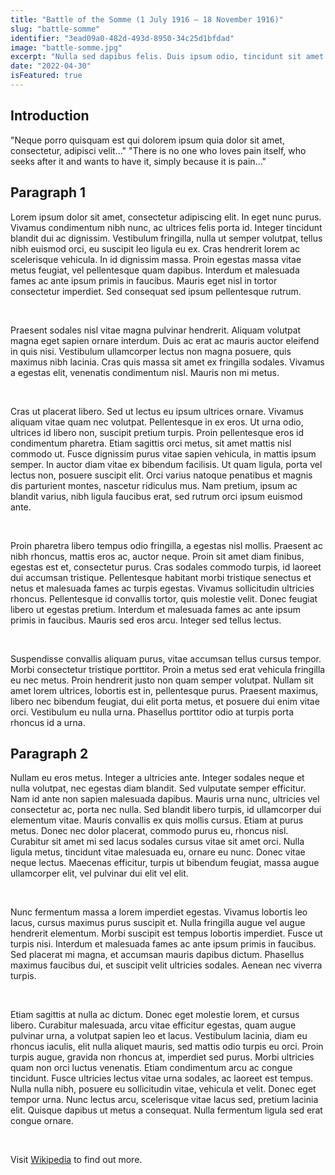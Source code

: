 ```yaml
---
title: "Battle of the Somme (1 July 1916 – 18 November 1916)"
slug: "battle-somme"
identifier: "3ead09a0-482d-493d-8950-34c25d1bfdad"
image: "battle-somme.jpg"
excerpt: "Nulla sed dapibus felis. Duis ipsum odio, tincidunt sit amet dui id, lobortis fringilla tellus. Nullam fermentum quam sed diam elementum egestas. Nulla porttitor eu nunc sit amet tristique. Nam tempor id erat eget cursus. Donec laoreet bibendum cursus. Sed a neque eget tortor laoreet efficitur. Vestibulum placerat eros commodo mi ullamcorper, quis accumsan lorem molestie."
date: "2022-04-30"
isFeatured: true
---
```


## Introduction

"Neque porro quisquam est qui dolorem ipsum quia dolor sit amet, consectetur, adipisci velit..."
"There is no one who loves pain itself, who seeks after it and wants to have it, simply because it is pain..."

## Paragraph 1

Lorem ipsum dolor sit amet, consectetur adipiscing elit. In eget nunc purus. Vivamus condimentum nibh nunc, ac ultrices felis porta id. Integer tincidunt blandit dui ac dignissim. Vestibulum fringilla, nulla ut semper volutpat, tellus nibh euismod orci, eu suscipit leo ligula eu ex. Cras hendrerit lorem ac scelerisque vehicula. In id dignissim massa. Proin egestas massa vitae metus feugiat, vel pellentesque quam dapibus. Interdum et malesuada fames ac ante ipsum primis in faucibus. Mauris eget nisl in tortor consectetur imperdiet. Sed consequat sed ipsum pellentesque rutrum.


&nbsp;  


Praesent sodales nisl vitae magna pulvinar hendrerit. Aliquam volutpat magna eget sapien ornare interdum. Duis ac erat ac mauris auctor eleifend in quis nisi. Vestibulum ullamcorper lectus non magna posuere, quis maximus nibh lacinia. Cras quis massa sit amet ex fringilla sodales. Vivamus a egestas elit, venenatis condimentum nisl. Mauris non mi metus.


&nbsp;  


Cras ut placerat libero. Sed ut lectus eu ipsum ultrices ornare. Vivamus aliquam vitae quam nec volutpat. Pellentesque in ex eros. Ut urna odio, ultrices id libero non, suscipit pretium turpis. Proin pellentesque eros id condimentum pharetra. Etiam sagittis orci metus, sit amet mattis nisl commodo ut. Fusce dignissim purus vitae sapien vehicula, in mattis ipsum semper. In auctor diam vitae ex bibendum facilisis. Ut quam ligula, porta vel lectus non, posuere suscipit elit. Orci varius natoque penatibus et magnis dis parturient montes, nascetur ridiculus mus. Nam pretium, ipsum ac blandit varius, nibh ligula faucibus erat, sed rutrum orci ipsum euismod ante.


&nbsp;  


Proin pharetra libero tempus odio fringilla, a egestas nisl mollis. Praesent ac nibh rhoncus, mattis eros ac, auctor neque. Proin sit amet diam finibus, egestas est et, consectetur purus. Cras sodales commodo turpis, id laoreet dui accumsan tristique. Pellentesque habitant morbi tristique senectus et netus et malesuada fames ac turpis egestas. Vivamus sollicitudin ultricies rhoncus. Pellentesque id convallis tortor, quis molestie velit. Donec feugiat libero ut egestas pretium. Interdum et malesuada fames ac ante ipsum primis in faucibus. Mauris sed eros arcu. Integer sed tellus lectus.


&nbsp;  


Suspendisse convallis aliquam purus, vitae accumsan tellus cursus tempor. Morbi consectetur tristique porttitor. Proin a metus sed erat vehicula fringilla eu nec metus. Proin hendrerit justo non quam semper volutpat. Nullam sit amet lorem ultrices, lobortis est in, pellentesque purus. Praesent maximus, libero nec bibendum feugiat, dui elit porta metus, et posuere dui enim vitae orci. Vestibulum eu nulla urna. Phasellus porttitor odio at turpis porta rhoncus id a urna.

## Paragraph 2

Nullam eu eros metus. Integer a ultricies ante. Integer sodales neque et nulla volutpat, nec egestas diam blandit. Sed vulputate semper efficitur. Nam id ante non sapien malesuada dapibus. Mauris urna nunc, ultricies vel consectetur ac, porta nec nulla. Sed blandit libero turpis, id ullamcorper dui elementum vitae. Mauris convallis ex quis mollis cursus. Etiam at purus metus. Donec nec dolor placerat, commodo purus eu, rhoncus nisl. Curabitur sit amet mi sed lacus sodales cursus vitae sit amet orci. Nulla ligula metus, tincidunt vitae malesuada eu, ornare eu nunc. Donec vitae neque lectus. Maecenas efficitur, turpis ut bibendum feugiat, massa augue ullamcorper elit, vel pulvinar dui elit vel elit.


&nbsp;  


Nunc fermentum massa a lorem imperdiet egestas. Vivamus lobortis leo lacus, cursus maximus purus suscipit et. Nulla fringilla augue vel augue hendrerit elementum. Morbi suscipit est tempus lobortis imperdiet. Fusce ut turpis nisi. Interdum et malesuada fames ac ante ipsum primis in faucibus. Sed placerat mi magna, et accumsan mauris dapibus dictum. Phasellus maximus faucibus dui, et suscipit velit ultricies sodales. Aenean nec viverra turpis.


&nbsp;  


Etiam sagittis at nulla ac dictum. Donec eget molestie lorem, et cursus libero. Curabitur malesuada, arcu vitae efficitur egestas, quam augue pulvinar urna, a volutpat sapien leo et lacus. Vestibulum lacinia, diam eu rhoncus iaculis, elit nulla aliquet mauris, sed mattis odio turpis eu orci. Proin turpis augue, gravida non rhoncus at, imperdiet sed purus. Morbi ultricies quam non orci luctus venenatis. Etiam condimentum arcu ac congue tincidunt. Fusce ultricies lectus vitae urna sodales, ac laoreet est tempus. Nulla nulla nibh, posuere eu sollicitudin vitae, vehicula et velit. Donec eget tempor urna. Nunc lectus arcu, scelerisque vitae lacus sed, pretium lacinia elit. Quisque dapibus ut metus a consequat. Nulla fermentum ligula sed erat congue ornare.


&nbsp;  


Visit [Wikipedia](https://en.wikipedia.org/wiki/Main_Page/) to find out more.
